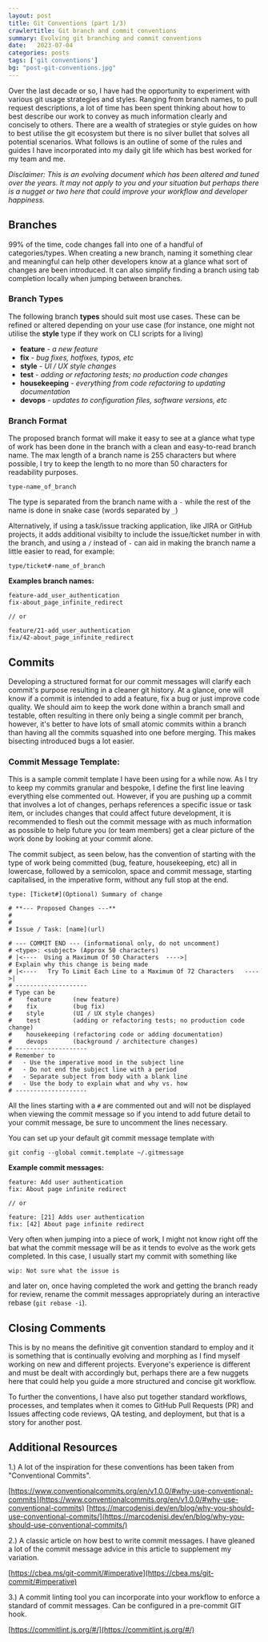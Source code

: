 ```yaml
---
layout: post
title: Git Conventions (part 1/3)
crawlertitle: Git branch and commit conventions
summary: Evolving git branching and commit conventions
date:   2023-07-04
categories: posts
tags: ['git conventions']
bg: "post-git-conventions.jpg"
---
```


Over the last decade or so, I have had the opportunity to experiment with various git usage strategies and styles. Ranging from branch names, to pull request descriptions, a lot of time has been spent thinking about how to best describe our work to convey as much information clearly and concisely to others. There are a wealth of strategies or style guides on how to best utilise the git ecosystem but there is no silver bullet that solves all potential scenarios. What follows is an outline of some of the rules and guides I have incorporated into my daily git life which has best worked for my team and me.

*Disclaimer: This is an evolving document which has been altered and tuned over the years. It may not apply to you and your situation but perhaps there is a nugget or two here that could improve your workflow and developer happiness.*

## Branches
99% of the time, code changes fall into one of a handful of categories/types. When creating a new branch, naming it something clear and meaningful can help other developers know at a glance what sort of changes are been introduced. It can also simplify finding a branch using tab completion locally when jumping between branches.

### Branch Types
The following branch **types** should suit most use cases. These can be refined or altered depending on your use case (for instance, one might not utilise the **style** type if they work on CLI scripts for a living)

- **feature** _- a new feature_
- **fix** _- bug fixes, hotfixes, typos, etc_
- **style** _- UI / UX style changes_
- **test** _- adding or refactoring tests; no production code changes_
- **housekeeping** _- everything from code refactoring to updating documentation_
- **devops** _- updates to configuration files, software versions, etc_

### Branch Format

The proposed branch format will make it easy to see at a glance what type of work has been done in the branch with a clean and easy-to-read branch name. The max length of a branch name is 255 characters but where possible, I try to keep the length to no more than 50 characters for readability purposes.

```
type-name_of_branch
```

The type is separated from the branch name with a `-` while the rest of the name is done in snake case (words separated by `_`)

Alternatively, if using a task/issue tracking application, like JIRA or GitHub projects, it adds additional visibilty to include the issue/ticket number in with the branch, and using a `/` instead of `-` can aid in making the branch name a little easier to read, for example:

```
type/ticket#-name_of_branch
```

**Examples branch names:**

```
feature-add_user_authentication
fix-about_page_infinite_redirect

// or

feature/21-add_user_authentication
fix/42-about_page_infinite_redirect
```

## Commits
Developing a structured format for our commit messages will clarify each commit's purpose resulting in a cleaner git history. At a glance, one will know if a commit is intended to add a feature, fix a bug or just improve code quality. We should aim to keep the work done within a branch small and testable, often resulting in there only being a single commit per branch, however, it's better to have lots of small atomic commits within a branch than having all the commits squashed into one before merging. This makes bisecting introduced bugs a lot easier.

### Commit Message Template:

This is a sample commit template I have been using for a while now. As I try to keep my commits granular and bespoke, I define the first line leaving everything else commented out. However, if you are pushing up a commit that involves a lot of changes, perhaps references a specific issue or task item, or includes changes that could affect future development, it is recommended to flesh out the commit message with as much information as possible to help future you (or team members) get a clear picture of the work done by looking at your commit alone.

The commit subject, as seen below, has the convention of starting with the type of work being committed (bug, feature, housekeeping, etc) all in lowercase, followed by a semicolon, space and commit message, starting capitalised, in the imperative form, without any full stop at the end.

```
type: [Ticket#](Optional) Summary of change

# **--- Proposed Changes ---**
#
#
# Issue / Task: [name](url)

# --- COMMIT END --- (informational only, do not uncomment)
# <type>: <subject> (Approx 50 characters)
# |<----  Using a Maximum Of 50 Characters  ---->|
# Explain why this change is being made
# |<----   Try To Limit Each Line to a Maximum Of 72 Characters   ---->|
# --------------------
# Type can be
#    feature      (new feature)
#    fix          (bug fix)
#    style        (UI / UX style changes)
#    test         (adding or refactoring tests; no production code change)
#    housekeeping (refactoring code or adding documentation)
#    devops       (background / architecture changes)
# --------------------
# Remember to
#   - Use the imperative mood in the subject line
#   - Do not end the subject line with a period
#   - Separate subject from body with a blank line
#   - Use the body to explain what and why vs. how
# --------------------
```

All the lines starting with a `#` are commented out and will not be displayed when viewing the commit message so if you intend to add future detail to your commit message, be sure to uncomment the lines necessary.

You can set up your default git commit message template with
```
git config --global commit.template ~/.gitmessage
```

**Example commit messages:**
```
feature: Add user authentication
fix: About page infinite redirect

// or

feature: [21] Adds user authentication
fix: [42] About page infinite redirect
```

Very often when jumping into a piece of work, I might not know right off the bat what the commit message will be as it tends to evolve as the work gets completed. In this case, I usually start my commit with something like

```
wip: Not sure what the issue is
```
and later on, once having completed the work and getting the branch ready for review, rename the commit messages appropriately during an interactive rebase (`git rebase -i`).

## Closing Comments

This is by no means the definitive git convention standard to employ and it is something that is continually evolving and morphing as I find myself working on new and different projects. Everyone's experience is different and must be dealt with accordingly but, perhaps there are a few nuggets here that could help you guide a more structured and concise git workflow.

To further the conventions, I have also put together standard workflows, processes, and templates when it comes to GitHub Pull Requests (PR) and Issues affecting code reviews, QA testing, and deployment, but that is a story for another post.

## Additional Resources

1.) A lot of the inspiration for these conventions has been taken from "Conventional Commits".

[https://www.conventionalcommits.org/en/v1.0.0/#why-use-conventional-commits](https://www.conventionalcommits.org/en/v1.0.0/#why-use-conventional-commits)
[https://marcodenisi.dev/en/blog/why-you-should-use-conventional-commits/](https://marcodenisi.dev/en/blog/why-you-should-use-conventional-commits/)

2.) A classic article on how best to write commit messages. I have gleaned a lot of the commit message advice in this article to supplement my variation.

[https://cbea.ms/git-commit/#imperative](https://cbea.ms/git-commit/#imperative)

3.) A commit linting tool you can incorporate into your workflow to enforce a standard of commit messages. Can be configured in a pre-commit GIT hook.

[https://commitlint.js.org/#/](https://commitlint.js.org/#/)

